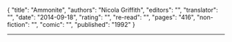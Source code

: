 {
"title": "Ammonite",
"authors": "Nicola Griffith",
"editors": "",
"translator": "",
"date": "2014-09-18",
"rating": "",
"re-read": "",
"pages": "416",
"non-fiction": "",
"comic": "",
"published": "1992"
}

---

